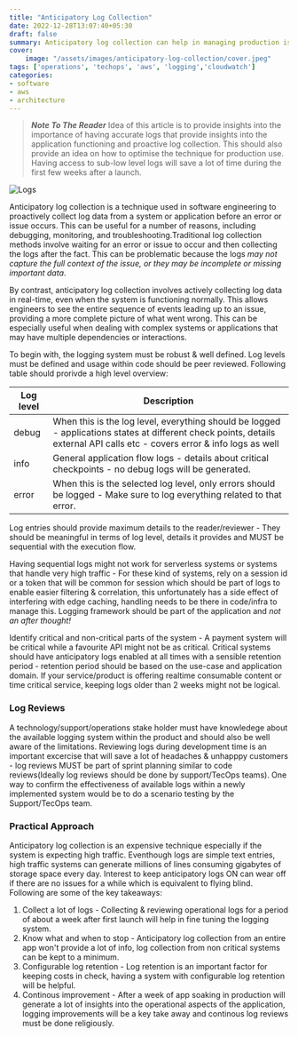 ```yaml
---
title: "Anticipatory Log Collection"
date: 2022-12-28T13:07:40+05:30
draft: false
summary: Anticipatory log collection can help in managing production issues proactively and optimise the application over time.
cover:
    image: "/assets/images/anticipatory-log-collection/cover.jpeg"
tags: ['operations', 'techops', 'aws', 'logging','cloudwatch']
categories:
- software
- aws
- architecture
---
```


> ***Note To The Reader*** Idea of this article is to provide insights into the importance of having accurate logs that provide insights into the application functioning and proactive log collection. This should also provide an idea on how to optimise the technique for production use. Having access to sub-low level logs will save a lot of time during the first few weeks after a launch.

![Logs](/assets/images/anticipatory-log-collection/cover.jpeg "Logs")

Anticipatory log collection is a technique used in software engineering to proactively collect log data from a system or application before an error or issue occurs. This can be useful for a number of reasons, including debugging, monitoring, and troubleshooting.Traditional log collection methods involve waiting for an error or issue to occur and then collecting the logs after the fact. This can be problematic because the logs *may not capture the full context of the issue, or they may be incomplete or missing important data*.

By contrast, anticipatory log collection involves actively collecting log data in real-time, even when the system is functioning normally. This allows engineers to see the entire sequence of events leading up to an issue, providing a more complete picture of what went wrong. This can be especially useful when dealing with complex systems or applications that may have multiple dependencies or interactions.

To begin with, the logging system must be robust & well defined. Log levels must be defined and usage within code should be peer reviewed. Following table should prorivde a high level overview:

| Log level | Description                                                                                                           |
|---------------|---------------------------------------------------------------------------------------------------------------------------|
| debug         | When this is the log level, everything should be logged - applications states at different check points, details external API calls etc - covers error & info logs as well |
| info          | General application flow logs - details about critical checkpoints - no debug logs will be generated.                                                       |
| error         | When this is the selected log level, only errors should be logged - Make sure to log everything related to that error.    |

Log entries should provide maximum details to the reader/reviewer - They should be meaningful in terms of log level, details it provides and MUST be sequential with the execution flow. 

Having sequential logs might not work for serverless systems or systems that handle very high traffic - For these kind of systems, rely on a session id or a token that will be common for session which should be part of logs to enable easier filtering & correlation, this unfortunately has a side effect of interfering with edge caching, handling needs to be there in code/infra to manage this. Logging framework should be part of the application and *not an after thought!*

Identify critical and non-critical parts of the system - A payment system will be critical while a favourite API might not be as critical. Critical systems should have anticipatory logs enabled at all times with a sensible retention period - retention period should be based on the use-case and application domain. If your service/product is offering realtime consumable content or time critical service, keeping logs older than 2 weeks might not be logical.

### Log Reviews ###
A technology/support/operations stake holder must have knowledege about the available logging system within the product and should also be well aware of the limitations. Reviewing logs during development time is an important excercise that will save a lot of headaches & unhapppy customers - log reviews MUST be part of sprint planning similar to code reviews(Ideally log reviews should be done by support/TecOps teams). One way to confirm the effectiveness of available logs within a newly implemented system would be to do a scenario testing by the Support/TecOps team.

### Practical Approach ###
Anticipatory log collection is an expensive technique especially if the system is expecting high traffic. Eventhough logs are simple text entries, high traffic systems can generate millions of lines consuming gigabytes of storage space every day. Interest to keep anticipatory logs ON can wear off if there are no issues for a while which is equivalent to flying blind. Following are some of the key takeaways:

1. Collect a lot of logs - Collecting & reviewing operational logs for a period of about a week after first launch will help in fine tuning the logging system.
2. Know what and when to stop - Anticipatory log collection from an entire app won't provide a lot of info, log collection from non critical systems can be kept to a minimum.
3. Configurable log retention - Log retention is an important factor for keeping costs in check, having a system with configurable log retention will be helpful.
4. Continous improvement - After a week of app soaking in production will generate a lot of insights into the operational aspects of the application, logging improvements will be a key take away and continous log reviews must be done religiously.

